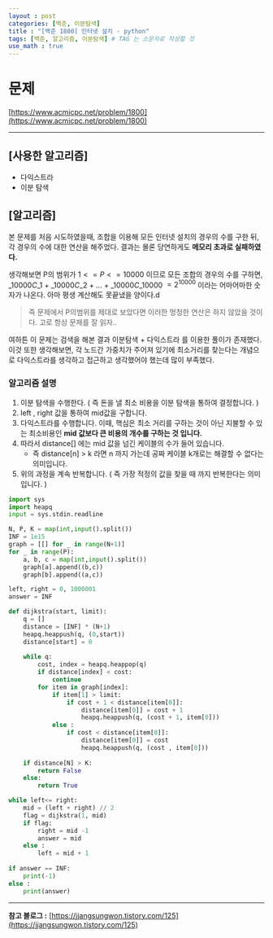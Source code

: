 ```yaml
---
layout : post
categories: [백준, 이분탐색]
title : "[백준 1800] 인터넷 설치 - python"
tags: [백준, 알고리즘, 이분탐색] # TAG 는 소문자로 작성할 것
use_math : true
---
```

# **문제**
[https://www.acmicpc.net/problem/1800](https://www.acmicpc.net/problem/1800)

---



## **[사용한 알고리즘]**
- 다익스트라
- 이분 탐색

## **[알고리즘]**
본 문제를 처음 시도하였을때, 조합을 이용해 모든 인터넷 설치의 경우의 수를 구한 뒤, 각 경우의 수에 대한 연산을 해주었다. 결과는 몰론 당연하게도 <span class="custom_underline">**메모리 초과로 실패하였다.**</span>

생각해보면 P의 범위가 $1<=P<=10000$ 이므로 모든 조합의 경우의 수를 구하면, $\_{10000}{C}\_{1}$ + $\_{10000}{C}\_{2}$ + $...$ + $\_{10000}{C}\_{10000}$ $= 2^{10000}$ 이라는 어마어마한 숫자가 나온다. 아마 평생 계산해도 못끝냈을 양이다.d

>즉 문제에서 P의범위를 제대로 보았다면 이러한 멍청한 연산은 하지 않았을 것이다. 고로 항상 문제를 잘 읽자..

여하튼 이 문제는 검색을 해본 결과 이분탐색 + 다익스트라 를 이용한 풀이가 존재했다. 이것 또한 생각해보면, 각 노드간 가중치가 주어져 있기에 최소거리를 찾는다는 개념으로 다익스트라를 생각하고 접근하고 생각했어야 했는데 많이 부족했다.

### **알고리즘 설명**
1. 이분 탐색을 수행한다. ( 즉 돈을 낼 최소 비용을 이분 탐색을 통하여 결정합니다. )
2. left , right 값을 통하여 mid값을 구합니다.
3. 다익스트라를 수행합니다. 이때, 핵심은 최소 거리를 구하는 것이 아닌 지불할 수 있는 최소비용인 <span class="custom_underline">**mid 값보다 큰 비용의 개수를 구하는 것 입니다.**</span>
4. 따라서 distance[] 에는 mid 값을 넘긴 케이블의 수가 들어 있습니다.
   - 즉 distance[n] > k 라면 n 까지 가는데 공짜 케이블 k개로는 해결할 수 없다는 의미입니다.
5. 위의 과정을 계속 반복합니다. ( 즉 가장 적정의 값을 찾을 때 까지 반복한다는 의미 입니다. )

```python
import sys
import heapq
input = sys.stdin.readline

N, P, K = map(int,input().split())
INF = 1e15
graph = [[] for _ in range(N+1)]
for _ in range(P):
    a, b, c = map(int,input().split())
    graph[a].append((b,c))
    graph[b].append((a,c))

left, right = 0, 1000001
answer = INF

def dijkstra(start, limit):
    q = []
    distance = [INF] * (N+1)
    heapq.heappush(q, (0,start))
    distance[start] = 0
    
    while q:
        cost, index = heapq.heappop(q)
        if distance[index] < cost:
            continue
        for item in graph[index]:
            if item[1] > limit:
                if cost + 1 < distance[item[0]]:
                    distance[item[0]] = cost + 1
                    heapq.heappush(q, (cost + 1, item[0]))
            else :
                if cost < distance[item[0]]:
                    distance[item[0]] = cost
                    heapq.heappush(q, (cost , item[0]))
                    
    if distance[N] > K:
        return False
    else:
        return True

while left<= right:
    mid = (left + right) // 2
    flag = dijkstra(1, mid)
    if flag:
        right = mid -1
        answer = mid
    else :
        left = mid + 1
        
if answer == INF:
    print(-1)
else :
    print(answer)

```

---
**참고 블로그 :** [https://jjangsungwon.tistory.com/125](https://jjangsungwon.tistory.com/125)